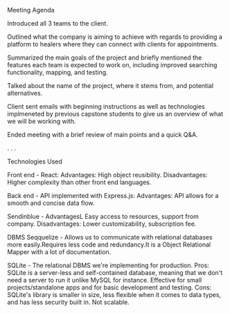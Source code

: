 Meeting Agenda

Introduced all 3 teams to the client.

Outlined what the company is aiming to achieve with regards to providing a platform to healers where they can connect with clients for appointments.

Summarized the main goals of the project and briefly mentioned the features each team is expected to work on, including improved searching functionality, mapping, and testing.

Talked about the name of the project, where it stems from, and potential alternatives. 

Client sent emails with beginning instructions as well as technologies implmeneted by previous capstone students to give us an overview of what we will be working with.

Ended meeting with a brief review of main points and a quick Q&A.

.
.
.

Technologies Used

Front end - React: Advantages: High object reusibility. Disadvantages: Higher complexity than other front end languages.

Back end - API implemented with Express.js: Advantages: API allows for a smooth and concise data flow.

Sendinblue - AdvantagesL Easy access to resources, support from company. Disadvantages: Lower customizability, subscription fee.

DBMS
Seqquelize - Allows us to communicate with relational databases more easily.Requires less code and redundancy.It is a Object Relational Mapper with a lot of  documentation. 

SQLite - The relational DBMS we're implementing for production. Pros: SQLite is a server-less and self-contained database, meaning that we don't need a server to run it unlike MySQL for instance. Effective for small projects/standalone apps and for basic development and testing. Cons: SQLite's library is  smaller in size, less flexible when it comes to data types, and has less security built in. Not scalable.









